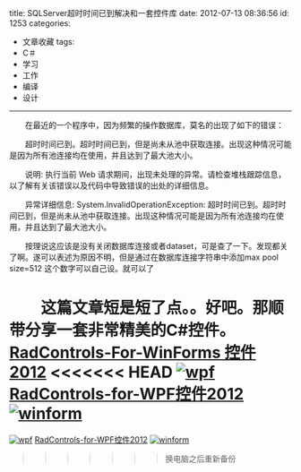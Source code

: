 title: SQLServer超时时间已到解决和一套控件库
date: 2012-07-13 08:36:56
id: 1253
categories:
  - 文章收藏
tags:
  - C＃
  - 学习
  - 工作
  - 编译
  - 设计
---

 　　在最近的一个程序中，因为频繁的操作数据库，莫名的出现了如下的错误：

　　超时时间已到。超时时间已到，但是尚未从池中获取连接。出现这种情况可能是因为所有池连接均在使用，并且达到了最大池大小。

　　说明: 执行当前 Web 请求期间，出现未处理的异常。请检查堆栈跟踪信息，以了解有关该错误以及代码中导致错误的出处的详细信息。

　　异常详细信息: System.InvalidOperationException: 超时时间已到。超时时间已到，但是尚未从池中获取连接。出现这种情况可能是因为所有池连接均在使用，并且达到了最大池大小。

　　按理说这应该是没有关闭数据库连接或者dataset，可是查了一下。发现都关了啊。遂可以表述为原因不明，但是通过在数据库连接字符串中添加max pool size=512  这个数字可以自己设。就可以了

　　这篇文章短是短了点。。好吧。那顺带分享一套非常精美的C#控件。
[RadControls-For-WinForms 控件2012](http://115.com/file/dptqnr63#RadControls-WinForms-2012-2-608-Dev.msi)
<<<<<<< HEAD
[![]({{BASE_PATH}}/images/35b3a6023ad34c4bab5564678dffabbcdd53a5da.jpg "wpf")](http://leaverimage.b0.upaiyun.com/24794_o.jpg)
[RadControls-for-WPF控件2012](http://115.com/file/e79q6pju#RadControls-for-WPF-2012-2-0607-Dev.msi)
[![]({{BASE_PATH}}/images/c3f1eeb8b01e38643d7ce0d2e2716bba20285943.jpg "winform")](http://leaverimage.b0.upaiyun.com/24793_o.jpg)
=======
[![](/images/35b3a6023ad34c4bab5564678dffabbcdd53a5da.jpg "wpf")](http://leaverimage.b0.upaiyun.com/24794_o.jpg)
[RadControls-for-WPF控件2012](http://115.com/file/e79q6pju#RadControls-for-WPF-2012-2-0607-Dev.msi)
[![](/images/c3f1eeb8b01e38643d7ce0d2e2716bba20285943.jpg "winform")](http://leaverimage.b0.upaiyun.com/24793_o.jpg)
>>>>>>> 换电脑之后重新备份
